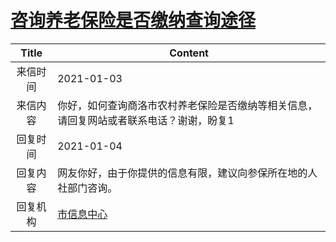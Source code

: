 # <a href="http://www.shangluo.gov.cn/zmhd/ldxxxx.jsp?urltype=leadermail.LeaderMailContentUrl&wbtreeid=1112&leadermailid=6763">咨询养老保险是否缴纳查询途径</a>
| Title |                        Content                         |
|:-----:|--------------------------------------------------------|
| 来信时间  | 2021-01-03                                             |
| 来信内容  | 你好，如何查询商洛市农村养老保险是否缴纳等相关信息，请回复网站或者联系电话？谢谢，盼复1           |
| 回复时间  | 2021-01-04                                             |
| 回复内容  | 网友你好，由于你提供的信息有限，建议向参保所在地的人社部门咨询。                       |
| 回复机构  | <a href="../../categories/agencies/市信息中心.md">市信息中心</a> |